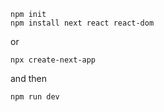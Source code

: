 ```
npm init
npm install next react react-dom
```
or
```
npx create-next-app
```
and then
```
npm run dev
```
